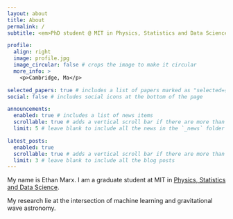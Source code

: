```yaml
---
layout: about
title: About 
permalink: /
subtitle: <em>PhD student @ MIT in Physics, Statistics and Data Science</em>

profile:
  align: right
  image: profile.jpg
  image_circular: false # crops the image to make it circular
  more_info: >
    <p>Cambridge, Ma</p>

selected_papers: true # includes a list of papers marked as "selected={true}"
social: false # includes social icons at the bottom of the page

announcements:
  enabled: true # includes a list of news items
  scrollable: true # adds a vertical scroll bar if there are more than 3 news items
  limit: 5 # leave blank to include all the news in the `_news` folder

latest_posts:
  enabled: true
  scrollable: true # adds a vertical scroll bar if there are more than 3 new posts items
  limit: 3 # leave blank to include all the blog posts
---
```



My name is Ethan Marx. I am a graduate student at MIT in [Physics, Statistics and Data Science](https://physics.mit.edu/academic-programs/graduate-students/psds-phd/). 

My research lie at the intersection of machine learning and gravitational wave astronomy.
